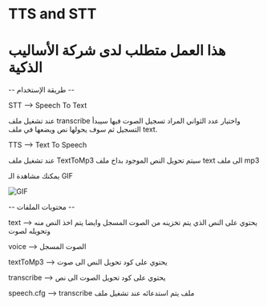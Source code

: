 # TTS and STT
 
# هذا العمل متطلب لدى شركة الأساليب الذكية


-- طريقة الإستخدام --

STT --> Speech To Text


عند تشغيل ملف transcribe واختيار عدد الثواني المراد تسجيل الصوت فيها سيبدأ التسجيل ثم سوف يحولها نص ويضعها في ملف text.


TTS -->   Text To Speech


عند تشغيل ملف TextToMp3 سيتم تحويل النص الموجود بداخ ملف text  الى ملف mp3 


يمكنك مشاهدة الـ GIF

![GIF](https://user-images.githubusercontent.com/78684031/124778272-86140e00-df49-11eb-95d0-ffbe1d12925c.gif)

-- محتويات الملفات --


text --> يحتوي على النص الذي يتم تخزينه من الصوت المسجل وايضا يتم اخذ النص منه وتحويله لصوت


voice --> الصوت المسجل


textToMp3 --> يحتوي على كود تحويل النص الى صوت


transcribe --> يحتوي على كود تحويل الصوت الى نص


speech.cfg --> transcribe  ملف يتم استدعائه عند تشغيل ملف 

